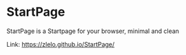 # StartPage
StartPage is a Startpage for your browser, minimal and clean

Link: https://zlelo.github.io/StartPage/
